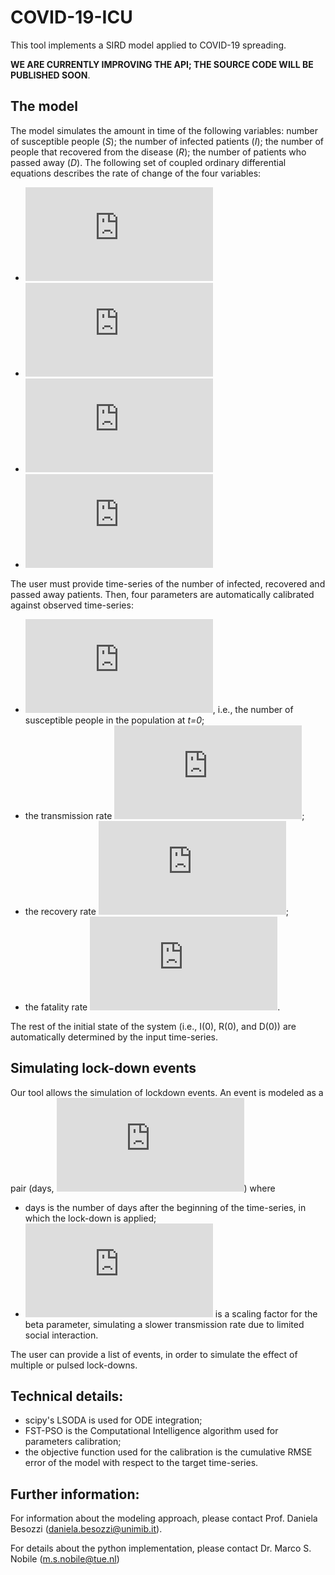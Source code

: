 # COVID-19-ICU

This tool implements a SIRD model applied to COVID-19 spreading. 

**WE ARE CURRENTLY IMPROVING THE API; THE SOURCE CODE WILL BE PUBLISHED SOON**.

## The model

The model simulates the amount in time of the following variables: number of susceptible people (*S*); the number of infected patients (*I*); the number of people that recovered from the disease (*R*); the number of patients who passed away (*D*). The following set of coupled ordinary differential equations describes the rate of change of the four variables:
- ![alt text](https://latex.codecogs.com/gif.latex?%5Cdot%20S%20%3D%20-%5Cbeta%20%5Ccdot%20S%20%5Ccdot%20I "dS/dt = -beta*S*I")
- ![alt text](https://latex.codecogs.com/gif.latex?%5Cdot%20I%20%3D%20%5Cbeta%20%5Ccdot%20S%20%5Ccdot%20I%20-%20%5Cgamma%20%5Ccdot%20I%20-%20%5Cdelta%20%5Ccdot%20I "dI/dt = beta*S*I - gamma*I - delta*I")
- ![alt text](https://latex.codecogs.com/gif.latex?%5Cdot%20R%20%3D%20-%5Cgamma%20%5Ccdot%20I "dR/dt=delta*I")
- ![alt text](https://latex.codecogs.com/gif.latex?%5Cdot%20D%20%3D%20-%5Cdelta%20%5Ccdot%20I "dD/dt=delta*I")

The user must provide time-series of the number of infected, recovered and passed away patients. Then, four parameters are automatically calibrated against observed time-series:
- ![alt text](https://latex.codecogs.com/gif.latex?%5Csmall%20S%280%29 "S(0)"), i.e., the number of susceptible people in the population at *t=0*;
- the transmission rate ![alt text](https://latex.codecogs.com/gif.latex?%5Csmall%20%5Cbeta "beta");
- the recovery rate ![alt text](https://latex.codecogs.com/gif.latex?%5Csmall%20%5Cgamma "gamma");
- the fatality rate ![alt text](https://latex.codecogs.com/gif.latex?%5Csmall%20%5Cdelta "delta").

The rest of the initial state of the system (i.e., I(0), R(0), and D(0)) are automatically determined by the input time-series.

## Simulating lock-down events

Our tool allows the simulation of lockdown events. An event is modeled as a pair (days, ![alt text](https://latex.codecogs.com/gif.latex?%5Csmall%20%5Calpha "alpha")) where
- days is the number of days after the beginning of the time-series, in which the lock-down is applied;
- ![alt text](https://latex.codecogs.com/gif.latex?%5Csmall%20%5Calpha "alpha") is a scaling factor for the beta parameter, simulating a slower transmission rate due to limited social interaction.

The user can provide a list of events, in order to simulate the effect of multiple or pulsed lock-downs.

## Technical details:
- scipy's LSODA is used for ODE integration; 
- FST-PSO is the Computational Intelligence algorithm used for parameters calibration;
- the objective function used for the calibration is the cumulative RMSE error of the model with respect to the target time-series.

## Further information:

For information about the modeling approach, please contact Prof. Daniela Besozzi (daniela.besozzi@unimib.it).

For details about the python implementation, please contact Dr. Marco S. Nobile (m.s.nobile@tue.nl)

